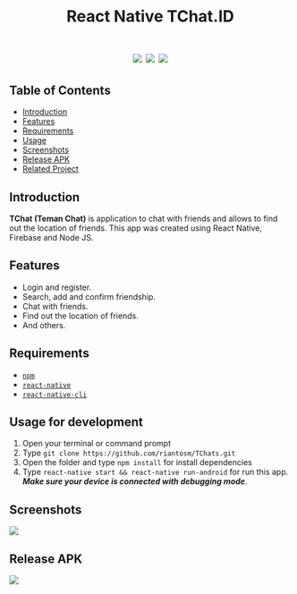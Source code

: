 # <center>React Native TChat.ID</center>

 # <center>[![](https://camo.githubusercontent.com/f5b5d9bb00257d22218c563a77c54971da41425f/68747470733a2f2f696d672e736869656c64732e696f2f62616467652f52656163744e61746976652d76302e36312e352d696e666f726d6174696f6e616c)](https://camo.githubusercontent.com/f5b5d9bb00257d22218c563a77c54971da41425f/68747470733a2f2f696d672e736869656c64732e696f2f62616467652f52656163744e61746976652d76302e36312e352d696e666f726d6174696f6e616c)  [![](https://camo.githubusercontent.com/c67164d0a3b7e598dba5aa5b2d6c925ea2db9aec/68747470733a2f2f696d672e736869656c64732e696f2f62616467652f46697265626173652d5265616c74696d652d6f72616e6765)](https://camo.githubusercontent.com/c67164d0a3b7e598dba5aa5b2d6c925ea2db9aec/68747470733a2f2f696d672e736869656c64732e696f2f62616467652f46697265626173652d5265616c74696d652d6f72616e6765)  [![](https://camo.githubusercontent.com/d5a4245abf4f04dfab7efd7e089616e18c5ea8a1/68747470733a2f2f696d672e736869656c64732e696f2f62616467652f4e6f64652e6a732d7631322e31342e312d73756363657373)](https://camo.githubusercontent.com/d5a4245abf4f04dfab7efd7e089616e18c5ea8a1/68747470733a2f2f696d672e736869656c64732e696f2f62616467652f4e6f64652e6a732d7631322e31342e312d73756363657373)
## Table of Contents

-   [Introduction](https://github.com/riantosm/TChats#introduction)
-   [Features](https://github.com/riantosm/TChats#features)
-   [Requirements](https://github.com/riantosm/TChats#requirements)
-   [Usage](https://github.com/riantosm/TChats#usage-for-development)
-   [Screenshots](https://github.com/riantosm/TChats#screenshots)
-   [Release APK](https://github.com/riantosm/TChats#release-apk)
-   [Related Project](https://github.com/riantosm/TChats#related-project-backend)

## [](https://github.com/riantosm/TChats#introduction)Introduction

**TChat (Teman Chat)** is application to chat with friends and allows
to find out the location of friends. This app was created using React Native, Firebase and Node JS.

## [](https://github.com/riantosm/TChats#features)Features

-   Login and register.
-   Search, add and confirm friendship.
-   Chat with friends.
-   Find out the location of friends.
-   And others.

## [](https://github.com/riantosm/TChats#requirements)Requirements

-   [`npm`](https://www.npmjs.com/get-npm)
-   [`react-native`](https://facebook.github.io/react-native/docs/getting-started)
-   [`react-native-cli`](https://facebook.github.io/react-native/docs/getting-started)

## [](https://github.com/riantosm/TChats#usage-for-development)Usage for development

1.  Open your terminal or command prompt
2.  Type  `git clone https://github.com/riantosm/TChats.git`
3.  Open the folder and type  `npm install`  for install dependencies
4.  Type  `react-native start && react-native run-android`  for run this app.  _**Make sure your device is connected with debugging mode**_.

## [](https://github.com/riantosm/TChats#screenshots)Screenshots

[![](https://user-images.githubusercontent.com/37394664/76815543-7c383a00-6830-11ea-8b66-fb1c13fe68c4.gif)](https://user-images.githubusercontent.com/37394664/76815543-7c383a00-6830-11ea-8b66-fb1c13fe68c4.gif)

## [](https://github.com/riantosm/TChats#release-apk-version001)Release APK

[![](https://camo.githubusercontent.com/ed7ce212c8560e8c3d000077d3405f45e60702b3/68747470733a2f2f696d672e736869656c64732e696f2f62616467652f446f776e6c6f61642532306f6e2532307468652d476f6f676c6525323044726976652d6f72616e67652e7376673f7374796c653d706f706f7574266c6f676f3d676f6f676c652d6472697665)](https://bit.ly/TChatID)
